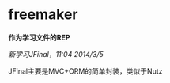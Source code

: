 ﻿freemaker
=========
<b>作为学习文件的REP</b>

<i>新学习JFinal，11:04 2014/3/5</i>
<p>JFinal主要是MVC+ORM的简单封装，类似于Nutz</p>